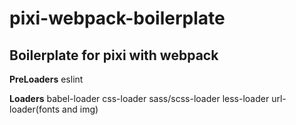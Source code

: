 # pixi-webpack-boilerplate
## Boilerplate for pixi with webpack
**PreLoaders**
eslint

**Loaders**
babel-loader
css-loader
sass/scss-loader
less-loader
url-loader(fonts and img)
